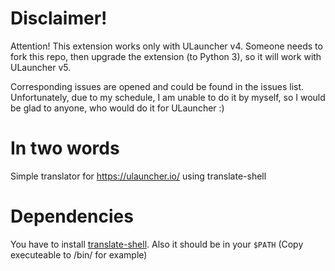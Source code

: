 # Disclaimer!
Attention! This extension works only with ULauncher v4. 
Someone needs to fork this repo, then upgrade the extension (to Python 3), so it will work with ULauncher v5. 

Corresponding issues are opened and could be found in the issues list. Unfortunately, due to my schedule, I am unable to do it by myself, so I would be glad to anyone, who would do it for ULauncher :)

# In two words
Simple translator for https://ulauncher.io/ using translate-shell

# Dependencies

You have to install [translate-shell](https://github.com/soimort/translate-shell). Also it should be in your `$PATH` (Copy executeable to /bin/ for example)
